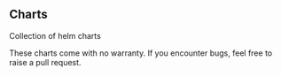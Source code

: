 ## Charts

Collection of helm charts

These charts come with no warranty. If you encounter bugs, feel free to raise a pull request. 
